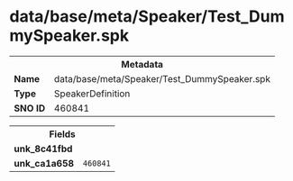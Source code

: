 <h1>data/base/meta/Speaker/Test_DummySpeaker.spk</h1><table><tr><th colspan="100%">Metadata</th></tr><tr><td><b>Name</b></td><td>data/base/meta/Speaker/Test_DummySpeaker.spk</td></tr><tr><td><b>Type</b></td><td>SpeakerDefinition</td></tr><tr><td><b>SNO ID</b></td><td>460841</td></tr></table>

<table><tr><th colspan="100%">Fields</th></tr><tr><td><b>unk_8c41fbd</b></td><td></td></tr><tr><td><b>unk_ca1a658</b></td><td><code>460841</code></td></tr></table>

